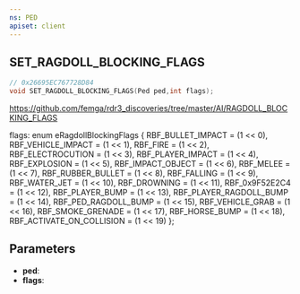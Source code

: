 ```yaml
---
ns: PED
apiset: client
---
```

## SET_RAGDOLL_BLOCKING_FLAGS

```c
// 0x26695EC767728D84
void SET_RAGDOLL_BLOCKING_FLAGS(Ped ped,int flags);
```

https://github.com/femga/rdr3_discoveries/tree/master/AI/RAGDOLL_BLOCKING_FLAGS

flags:
enum eRagdollBlockingFlags
{
	RBF_BULLET_IMPACT = (1 << 0),
	RBF_VEHICLE_IMPACT = (1 << 1),
	RBF_FIRE = (1 << 2),
	RBF_ELECTROCUTION = (1 << 3),
	RBF_PLAYER_IMPACT = (1 << 4),
	RBF_EXPLOSION = (1 << 5),
	RBF_IMPACT_OBJECT = (1 << 6),
	RBF_MELEE = (1 << 7),
	RBF_RUBBER_BULLET = (1 << 8),
	RBF_FALLING = (1 << 9),
	RBF_WATER_JET = (1 << 10),
	RBF_DROWNING = (1 << 11),
	RBF_0x9F52E2C4 = (1 << 12),
	RBF_PLAYER_BUMP = (1 << 13),
	RBF_PLAYER_RAGDOLL_BUMP = (1 << 14),
	RBF_PED_RAGDOLL_BUMP = (1 << 15),
	RBF_VEHICLE_GRAB = (1 << 16),
	RBF_SMOKE_GRENADE = (1 << 17),
	RBF_HORSE_BUMP = (1 << 18),
	RBF_ACTIVATE_ON_COLLISION = (1 << 19)
};

## Parameters
* **ped**:
* **flags**:



